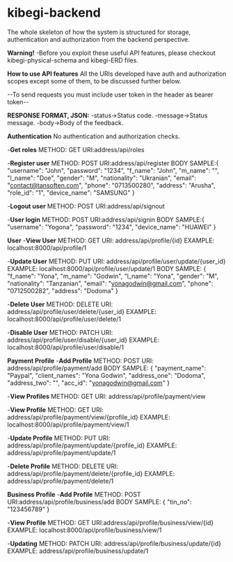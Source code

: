 # kibegi-backend
The whole skeleton of how the system is structured for storage, authentication and authorization from the backend perspective.

**Warning!**
-Before you exploit these useful API features, please checkout kibegi-physical-schema and kibegi-ERD files. 

**How to use  API features**
All the URIs developed have auth and authorization scopes except some of them, to be discussed further below.

--To send requests you must include user token in the header as bearer token--

**RESPONSE FORMAT, JSON:**
-status->Status code.
-message->Status message.
-body->Body of the feedback.

**Authentication**
No authentication and authorization checks.

-**Get roles**
METHOD: GET
URI:address/api/roles

-**Register user**
METHOD: POST
URI:address/api/register
BODY SAMPLE:{
    "username": "John",
    "password": "1234",
    "f_name": "John",
    "m_name": "",
    "l_name": "Doe",
    "gender": "M",
    "nationality": "Ukranian",
    "email": "contact@tansoften.com",
    "phone": "0713500280",
    "address": "Arusha",
    "role_id": "1",
    "device_name": "SAMSUNG"
}

-**Logout user**
METHOD: POST
URI:address/api/signout

-**User login**
METHOD: POST
URI:address/api/signin
BODY SAMPLE:{
    "username": "Yogona",
    "password": "1234",
    "device_name": "HUAWEI"
}

**User**
-**View User**
METHOD: GET
URI: address/api/profile/{id}
EXAMPLE: localhost:8000/api/profile/1

-**Update User**
METHOD: PUT
URI: address/api/profile/user/update/{user_id}
EXAMPLE: localhost:8000/api/profile/user/update/1
BODY SAMPLE: {
    "f_name": "Yona",
    "m_name": "Godwin",
    "l_name": "Yona",
    "gender": "M",
    "nationality": "Tanzanian",
    "email": "yonagodwin@gmail.com",
    "phone": "0712500282",
    "address": "Dodoma"
}

-**Delete User**
METHOD: DELETE
URI: address/api/profile/user/delete/{user_id}
EXAMPLE: localhost:8000/api/profile/user/delete/1

-**Disable User**
METHOD: PATCH 
URI: address/api/profile/user/disable/{user_id}
EXAMPLE: localhost:8000/api/profile/user/disable/1

**Payment Profile**
-**Add Profile**
METHOD: POST
URI: address/api/profile/payment/add
BODY SAMPLE: {
    "payment_name": "Paypal",
    "client_names": "Yona Godwin",
    "address_one": "Dodoma",
    "address_two": "",
    "acc_id": "yonagodwin@gmail.com"
}

-**View Profiles**
METHOD: GET
URI: address/api/profile/payment/view

-**View Profile**
METHOD: GET
URI: address/api/profile/payment/view/{profile_id}
EXAMPLE: localhost:8000/api/profile/payment/view/1

-**Update Profile**
METHOD: PUT
URI: address/api/profile/payment/update/{profile_id}
EXAMPLE: address/api/profile/payment/update/1

-**Delete Profile**
METHOD: DELETE
URI: address/api/profile/payment/delete/{profile_id}
EXAMPLE: address/api/profile/payment/delete/1

**Business Profile**
-**Add Profile**
METHOD: POST
URI:address/api/profile/business/add
BODY SAMPLE: {
    "tin_no": "123456789"
}

-**View Profile**
METHOD: GET
URI:address/api/profile/business/view/{id}
EXAMPLE: localhost:8000/api/profile/business/view/1

-**Updating**
METHOD: PATCH
URI: address/api/profile/business/update/{id}
EXAMPLE: address/api/profile/business/update/1
